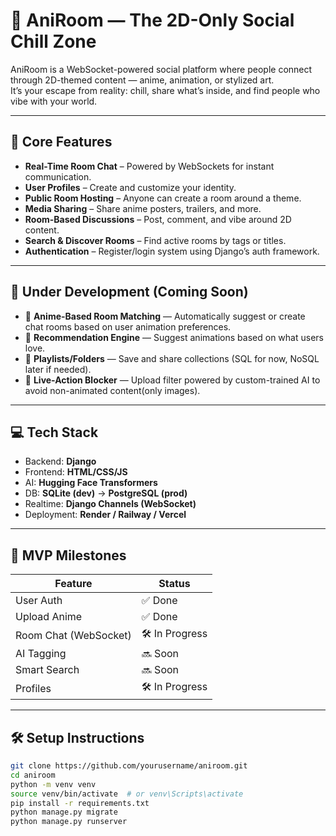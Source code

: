 # 🧿 AniRoom — The 2D-Only Social Chill Zone

AniRoom is a WebSocket-powered social platform where people connect through 2D-themed content — anime, animation, or stylized art.  
It’s your escape from reality: chill, share what’s inside, and find people who vibe with your world.

---


## 🔩 Core Features

- **Real-Time Room Chat** – Powered by WebSockets for instant communication.
- **User Profiles** – Create and customize your identity.
- **Public Room Hosting** – Anyone can create a room around a theme.
- **Media Sharing** – Share anime posters, trailers, and more.
- **Room-Based Discussions** – Post, comment, and vibe around 2D content.
- **Search & Discover Rooms** – Find active rooms by tags or titles.
- **Authentication** – Register/login system using Django’s auth framework.

---

## 🧪 Under Development (Coming Soon)

- 🧵 **Anime-Based Room Matching** — Automatically suggest or create chat rooms based on user animation preferences.
- 🧠 **Recommendation Engine** — Suggest animations based on what users love.
- 🎨 **Playlists/Folders** — Save and share collections (SQL for now, NoSQL later if needed).
- 🚫 **Live-Action Blocker** — Upload filter powered by custom-trained AI to avoid non-animated content(only images).

---

## 💻 Tech Stack

- Backend: **Django**
- Frontend: **HTML/CSS/JS**
- AI: **Hugging Face Transformers**
- DB: **SQLite (dev)** → **PostgreSQL (prod)**  
- Realtime: **Django Channels (WebSocket)**
- Deployment: **Render / Railway / Vercel**

---

## 🚀 MVP Milestones

| Feature | Status |
|--------|--------|
| User Auth | ✅ Done |
| Upload Anime | ✅ Done |
| Room Chat (WebSocket) | 🛠️ In Progress |
| AI Tagging | 🔜 Soon |
| Smart Search | 🔜 Soon |
| Profiles | 🛠️ In Progress  |

---

## 🛠️ Setup Instructions

```bash
git clone https://github.com/yourusername/aniroom.git
cd aniroom
python -m venv venv
source venv/bin/activate  # or venv\Scripts\activate
pip install -r requirements.txt
python manage.py migrate
python manage.py runserver
```
